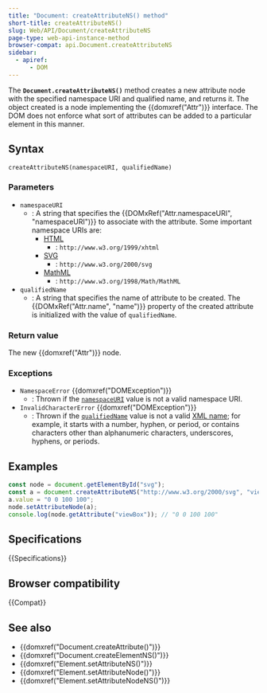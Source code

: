 ```yaml
---
title: "Document: createAttributeNS() method"
short-title: createAttributeNS()
slug: Web/API/Document/createAttributeNS
page-type: web-api-instance-method
browser-compat: api.Document.createAttributeNS
sidebar:
  - apiref:
      - DOM
---
```


The **`Document.createAttributeNS()`** method creates a new attribute node
with the specified namespace URI and qualified name, and returns it.
The object created is a node implementing the
{{domxref("Attr")}} interface. The DOM does not enforce what sort of attributes can be
added to a particular element in this manner.

## Syntax

```js-nolint
createAttributeNS(namespaceURI, qualifiedName)
```

### Parameters

- `namespaceURI`
  - : A string that specifies the {{DOMxRef("Attr.namespaceURI", "namespaceURI")}} to associate with the attribute. Some important namespace URIs are:
    - [HTML](/en-US/docs/Web/HTML)
      - : `http://www.w3.org/1999/xhtml`
    - [SVG](/en-US/docs/Web/SVG)
      - : `http://www.w3.org/2000/svg`
    - [MathML](/en-US/docs/Web/MathML)
      - : `http://www.w3.org/1998/Math/MathML`
- `qualifiedName`
  - : A string that specifies the name of attribute to be created.
    The {{DOMxRef("Attr.name", "name")}} property of the created attribute is initialized with the value of `qualifiedName`.

### Return value

The new {{domxref("Attr")}} node.

### Exceptions

- `NamespaceError` {{domxref("DOMException")}}
  - : Thrown if the [`namespaceURI`](#namespaceuri) value is not a valid namespace URI.
- `InvalidCharacterError` {{domxref("DOMException")}}
  - : Thrown if the [`qualifiedName`](#qualifiedname) value is not a valid [XML name](https://www.w3.org/TR/xml/#dt-name); for example, it starts with a number, hyphen, or period, or contains characters other than alphanumeric characters, underscores, hyphens, or periods.

## Examples

```js
const node = document.getElementById("svg");
const a = document.createAttributeNS("http://www.w3.org/2000/svg", "viewBox");
a.value = "0 0 100 100";
node.setAttributeNode(a);
console.log(node.getAttribute("viewBox")); // "0 0 100 100"
```

## Specifications

{{Specifications}}

## Browser compatibility

{{Compat}}

## See also

- {{domxref("Document.createAttribute()")}}
- {{domxref("Document.createElementNS()")}}
- {{domxref("Element.setAttributeNS()")}}
- {{domxref("Element.setAttributeNode()")}}
- {{domxref("Element.setAttributeNodeNS()")}}
